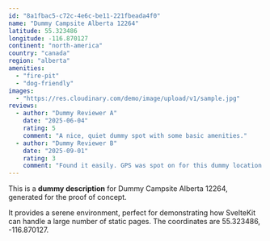 ```yaml
---
id: "8a1fbac5-c72c-4e6c-be11-221fbeada4f0"
name: "Dummy Campsite Alberta 12264"
latitude: 55.323486
longitude: -116.870127
continent: "north-america"
country: "canada"
region: "alberta"
amenities:
  - "fire-pit"
  - "dog-friendly"
images:
  - "https://res.cloudinary.com/demo/image/upload/v1/sample.jpg"
reviews:
  - author: "Dummy Reviewer A"
    date: "2025-06-04"
    rating: 5
    comment: "A nice, quiet dummy spot with some basic amenities."
  - author: "Dummy Reviewer B"
    date: "2025-09-01"
    rating: 3
    comment: "Found it easily. GPS was spot on for this dummy location."
---
```


This is a **dummy description** for Dummy Campsite Alberta 12264, generated for the proof of concept.

It provides a serene environment, perfect for demonstrating how SvelteKit can handle a large number of static pages. The coordinates are 55.323486, -116.870127.
